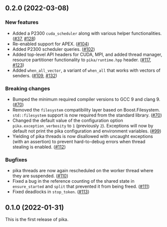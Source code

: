 <!--- Copyright (c) 2022 ETH Zurich -->
<!----->
<!--- SPDX-License-Identifier: BSL-1.0 -->
<!--- Distributed under the Boost Software License, Version 1.0. (See accompanying -->
<!--- file LICENSE_1_0.txt or copy at http://www.boost.org/LICENSE_1_0.txt) -->

## 0.2.0 (2022-03-08)

### New features

- Added a P2300 `cuda_scheduler` along with various helper functionalities.
  ([#37](https://github.com/pika-org/pika/pull/37),
  [#128](https://github.com/pika-org/pika/pull/128))
- Re-enabled support for APEX.
  ([#104](https://github.com/pika-org/pika/pull/104))
- Added P2300 scheduler queries.
  ([#102](https://github.com/pika-org/pika/pull/102))
- Added top-level API headers for CUDA, MPI, and added thread manager, resource
  partitioner functionality to `pika/runtime.hpp` header.
  ([#117](https://github.com/pika-org/pika/pull/117),
  [#123](https://github.com/pika-org/pika/pull/123))
- Added `when_all_vector`, a variant of `when_all` that works with vectors of
  senders. ([#109](https://github.com/pika-org/pika/pull/109),
  [#132](https://github.com/pika-org/pika/pull/132))

### Breaking changes

- Bumped the minimum required compiler versions to GCC 9 and clang 9.
  ([#70](https://github.com/pika-org/pika/pull/70))
- Removed the `filesystem` compatibility layer based on Boost.Filesystem.
  `std::filesystem` support is now required from the standard library.
  ([#70](https://github.com/pika-org/pika/pull/70))
- Changed the default value of the configuration option
  `pika.exception_verbosity` to `1` (previously `2`). Exceptions will now by
  default not print the pika configuration and environment variables.
  ([#99](https://github.com/pika-org/pika/pull/99))
- Yielding of pika threads is now disallowed with uncaught exceptions (with an
  assertion) to prevent hard-to-debug errors when thread stealing is enabled.
  ([#112](https://github.com/pika-org/pika/pull/112))

### Bugfixes

- pika threads are now again rescheduled on the worker thread where they are
  suspended. ([#110](https://github.com/pika-org/pika/pull/110))
- Fixed a bug in the reference counting of the shared state in `ensure_started`
  and `split` that prevented it from being freed.
  ([#111](https://github.com/pika-org/pika/pull/111))
- Fixed deadlocks in `stop_token`.
  ([#113](https://github.com/pika-org/pika/pull/113))

## 0.1.0 (2022-01-31)

This is the first release of pika.
